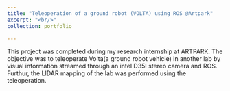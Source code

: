 ```yaml
---
title: "Teleoperation of a ground robot (VOLTA) using ROS @Artpark"
excerpt: "<br/>"
collection: portfolio

---
```


This project was completed during my research internship at ARTPARK. The objective was to teleoperate Volta(a ground robot vehicle) in another lab by visual information streamed through an intel D35I stereo camera and ROS. Furthur, the LIDAR mapping of the lab was performed using the teleoperation.

